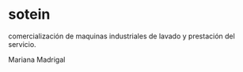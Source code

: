 sotein
======

comercialización de maquinas industriales de lavado y
prestación del servicio.


Mariana Madrigal

